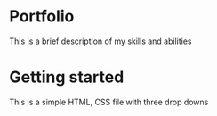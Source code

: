 # Portfolio
This is a brief description of my skills and abilities
# Getting started
This is a simple HTML, CSS file with three drop downs


